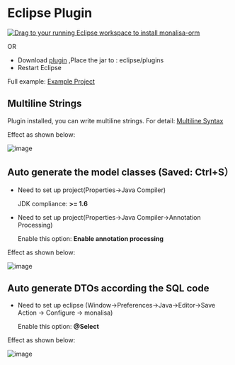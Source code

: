 
# Eclipse Plugin

<a href="http://marketplace.eclipse.org/marketplace-client-intro?mpc_install=2815718" class="drag" title="Drag to your running Eclipse workspace to install monalisa-eclipse"><img class="img-responsive" src="https://marketplace.eclipse.org/sites/all/themes/solstice/public/images/marketplace/btn-install.png" alt="Drag to your running Eclipse workspace to install monalisa-orm" /></a>

OR
* Download [plugin](https://github.com/11039850/monalisa-orm/raw/master/plugins/com.tsc9526.monalisa.plugin.eclipse_1.7.0.jar) ,Place the jar to : eclipse/plugins
* Restart Eclipse


Full example: [Example Project](https://github.com/11039850/monalisa-example)


## Multiline Strings 

Plugin installed, you can write multiline strings. For detail: [Multiline Syntax](https://github.com/11039850/monalisa-orm/wiki/Multiple-line%20syntax)

Effect as shown below:

![image](https://github.com/11039850/monalisa-orm/raw/master/doc/images/multi_lines.png)


## Auto generate the model classes (Saved: Ctrl+S）

* Need to set up project(Properties->Java Compiler)
 
  JDK compliance: **>= 1.6** 
* Need to set up project(Properties->Java Compiler->Annotation Processing)

  Enable this option: **Enable annotation processing**

Effect as shown below:

![image](https://github.com/11039850/monalisa-orm/raw/master/doc/images/db_save.jpg)

## Auto generate DTOs according the SQL code
* Need to set up eclipse (Window->Preferences->Java->Editor->Save Action -> Configure -> monalisa)

  Enable this option: **@Select** 

Effect as shown below:

![image](https://github.com/11039850/monalisa-db/raw/master/doc/images/select_save.jpg)